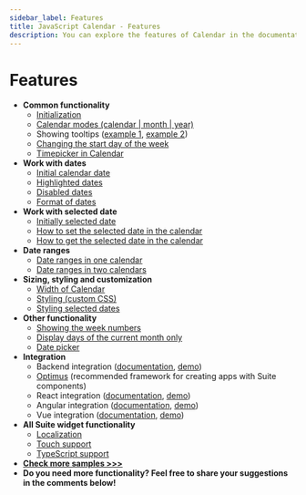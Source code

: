```yaml
---
sidebar_label: Features
title: JavaScript Calendar - Features 
description: You can explore the features of Calendar in the documentation of the DHTMLX JavaScript UI library. Browse developer guides and API reference, try out code examples and live demos, and download a free 30-day evaluation version of DHTMLX Suite 7.
---
```


# Features

- **Common functionality**
  - [Initialization](https://snippet.dhtmlx.com/xcw19e52)
  - [Calendar modes (calendar | month | year)](https://snippet.dhtmlx.com/n9q0tc0q)
  - Showing tooltips ([example 1](https://snippet.dhtmlx.com/t4jy4wrr), [example 2](https://snippet.dhtmlx.com/jwx0barf))
  - [Changing the start day of the week](https://snippet.dhtmlx.com/kaxmurh9)
  - [Timepicker in Calendar](https://snippet.dhtmlx.com/jkbfb202)
- **Work with dates**
  - [Initial calendar date](https://snippet.dhtmlx.com/fyg6l65t)
  - [Highlighted dates](https://snippet.dhtmlx.com/ic5oeiga)
  - [Disabled dates](https://snippet.dhtmlx.com/27n67r91)
  - [Format of dates](https://snippet.dhtmlx.com/2co9z3bi)
- **Work with selected date**
  - [Initially selected date](https://snippet.dhtmlx.com/epjjww3l)
  - [How to set the selected date in the calendar](https://snippet.dhtmlx.com/vmg11002)
  - [How to get the selected date in the calendar](https://snippet.dhtmlx.com/k2vrfqj0)
- **Date ranges**
  - [Date ranges in one calendar](https://snippet.dhtmlx.com/2mrj53h0)
  - [Date ranges in two calendars](https://snippet.dhtmlx.com/dxo54017)
- **Sizing, styling and customization**
  - [Width of Calendar](https://snippet.dhtmlx.com/azm0u5ns)
  - [Styling (custom CSS)](https://snippet.dhtmlx.com/2045cbe1)
  - [Styling selected dates](https://snippet.dhtmlx.com/9u0ix3na)
- **Other functionality**
  - [Showing the week numbers](https://snippet.dhtmlx.com/9692gk6n)
  - [Display days of the current month only](https://snippet.dhtmlx.com/4wi5hbtr)
  - [Date picker](https://snippet.dhtmlx.com/mj7jr6ro)
- **Integration**
  - Backend integration ([documentation](integration/suite_and_backend.md), [demo](https://github.com/DHTMLX/nodejs-suite-demo))
  - [Optimus](optimus_guides/index.md) (recommended framework for creating apps with Suite components)
  - React integration ([documentation](integration/suite_and_react.md), [demo](https://github.com/DHTMLX/react-widgets))
  - Angular integration ([documentation](integration/suite_and_angular.md), [demo](https://github.com/DHTMLX/angular-suite-demo))
  - Vue integration ([documentation](integration/suite_and_vue.md), [demo](https://github.com/DHTMLX/vue-suite-demo))
- **All Suite widget functionality**
  - [Localization](https://snippet.dhtmlx.com/tn40a0w8)
  - [Touch support](https://snippet.dhtmlx.com/q3cu6x1a)
  - [TypeScript support](common_features/using_typescript.md)
- [**Check more samples >>>**](https://snippet.dhtmlx.com/all?text=calendar)
- **Do you need more functionality? Feel free to share your suggestions in the comments below!**

